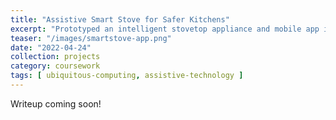 ```yaml
---
title: "Assistive Smart Stove for Safer Kitchens"
excerpt: "Prototyped an intelligent stovetop appliance and mobile app interface to reduce risks of burns and falling objects while assisting with memory lapses in finding ingredients within the kitchen. Conducted Wizard of Oz study on prototype with student participants and collected usability information from interviews, performance, and the NASA-TLX."
teaser: "/images/smartstove-app.png"
date: "2022-04-24"
collection: projects
category: coursework
tags: [ ubiquitous-computing, assistive-technology ]
---
```


Writeup coming soon!
